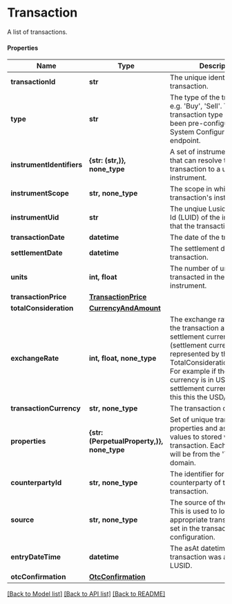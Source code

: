 # Transaction

A list of transactions.

#### Properties
Name | Type | Description | Notes
------------ | ------------- | ------------- | -------------
**transactionId** | **str** | The unique identifier for the transaction. | 
**type** | **str** | The type of the transaction e.g. &#x27;Buy&#x27;, &#x27;Sell&#x27;. The transaction type should have been pre-configured via the System Configuration API endpoint. | 
**instrumentIdentifiers** | **{str: (str,)}, none_type** | A set of instrument identifiers that can resolve the transaction to a unique instrument. | [optional] 
**instrumentScope** | **str, none_type** | The scope in which the transaction&#x27;s instrument lies. | [optional] 
**instrumentUid** | **str** | The unqiue Lusid Instrument Id (LUID) of the instrument that the transaction is in. | 
**transactionDate** | **datetime** | The date of the transaction. | 
**settlementDate** | **datetime** | The settlement date of the transaction. | 
**units** | **int, float** | The number of units transacted in the associated instrument. | 
**transactionPrice** | [**TransactionPrice**](TransactionPrice.md) |  | [optional] 
**totalConsideration** | [**CurrencyAndAmount**](CurrencyAndAmount.md) |  | 
**exchangeRate** | **int, float, none_type** | The exchange rate between the transaction and settlement currency (settlement currency being represented by the TotalConsideration.Currency). For example if the transaction currency is in USD and the settlement currency is in GBP this this the USD/GBP rate. | [optional] 
**transactionCurrency** | **str, none_type** | The transaction currency. | [optional] 
**properties** | **{str: (PerpetualProperty,)}, none_type** | Set of unique transaction properties and associated values to stored with the transaction. Each property will be from the &#x27;Transaction&#x27; domain. | [optional] 
**counterpartyId** | **str, none_type** | The identifier for the counterparty of the transaction. | [optional] 
**source** | **str, none_type** | The source of the transaction. This is used to look up the appropriate transaction group set in the transaction type configuration. | [optional] 
**entryDateTime** | **datetime** | The asAt datetime that the transaction was added to LUSID. | [optional] 
**otcConfirmation** | [**OtcConfirmation**](OtcConfirmation.md) |  | [optional] 

[[Back to Model list]](../README.md#documentation-for-models) [[Back to API list]](../README.md#documentation-for-api-endpoints) [[Back to README]](../README.md)

